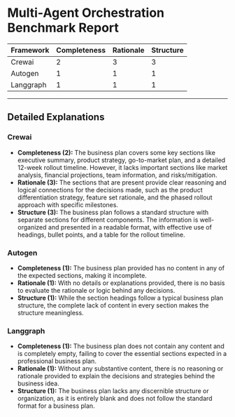 # Multi-Agent Orchestration Benchmark Report

| Framework | Completeness | Rationale | Structure |
|-----------|--------------|-----------|-----------|
| Crewai | 2 | 3 | 3 |
| Autogen | 1 | 1 | 1 |
| Langgraph | 1 | 1 | 1 |

---

## Detailed Explanations

### Crewai
- **Completeness (2):** The business plan covers some key sections like executive summary, product strategy, go-to-market plan, and a detailed 12-week rollout timeline. However, it lacks important sections like market analysis, financial projections, team information, and risks/mitigation.
- **Rationale (3):** The sections that are present provide clear reasoning and logical connections for the decisions made, such as the product differentiation strategy, feature set rationale, and the phased rollout approach with specific milestones.
- **Structure (3):** The business plan follows a standard structure with separate sections for different components. The information is well-organized and presented in a readable format, with effective use of headings, bullet points, and a table for the rollout timeline.

### Autogen
- **Completeness (1):** The business plan provided has no content in any of the expected sections, making it incomplete.
- **Rationale (1):** With no details or explanations provided, there is no basis to evaluate the rationale or logic behind any decisions.
- **Structure (1):** While the section headings follow a typical business plan structure, the complete lack of content in every section makes the structure meaningless.

### Langgraph
- **Completeness (1):** The business plan does not contain any content and is completely empty, failing to cover the essential sections expected in a professional business plan.
- **Rationale (1):** Without any substantive content, there is no reasoning or rationale provided to explain the decisions and strategies behind the business idea.
- **Structure (1):** The business plan lacks any discernible structure or organization, as it is entirely blank and does not follow the standard format for a business plan.

